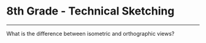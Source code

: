 # 8th Grade - Technical Sketching

---
What is the difference between isometric and orthographic views?
